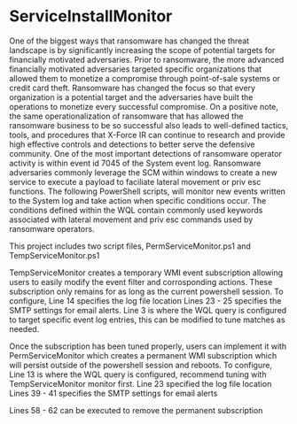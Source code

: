 # ServiceInstallMonitor
One of the biggest ways that ransomware has changed the threat landscape is by significantly increasing the scope of potential targets for financially motivated adversaries. Prior to ransomware, the more advanced financially motivated adversaries targeted specific organizations that allowed them to monetize a compromise through point-of-sale systems or credit card theft. Ransomware has changed the focus so that every organization is a potential target and the adversaries have built the operations to monetize every successful compromise. On a positive note, the same operationalization of ransomware that has allowed the ransomware business to be so successful also leads to well-defined tactics, tools, and procedures that X-Force IR can continue to research and provide high effective controls and detections to better serve the defensive community. 
One of the most important detections of ransomware operator activity is within event id 7045 of the System event log. Ransomware adversaries commonly leverage the SCM within windows to create a new service to execute a payload to faciliate lateral movement or priv esc functions. 
The following PowerShell scripts, will monitor new events written to the System log and take action when specific conditions occur. The conditions defined within the WQL contain commonly used keywords associated with lateral movement and priv esc commands used by ransomware operators. 

This project includes two script files, PermServiceMonitor.ps1 and TempServiceMonitor.ps1

TempServiceMonitor creates a temporary WMI event subscription allowing users to easily modify the event filter and corrosponding actions. These subscription only remains for as long as the current powershell session. 
To configure, 
Line 14 specifies the log file location
Lines 23 - 25 specifies the SMTP settings for email alerts. 
Line 3 is where the WQL query is configured to target specific event log entries, this can be modified to tune matches as needed. 

Once the subscription has been tuned properly, users can implement it with PermServiceMonitor which creates a permanent WMI subscription which will persist outside of the powershell session and reboots. 
To configure,
Line 13 is where the WQL query is configured, recommend tuning with TempServiceMonitor monitor first.
Line 23 specified the log file location
Lines 39 - 41 specifies the SMTP settings for email alerts

Lines 58 - 62 can be executed to remove the permanent subscription

